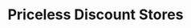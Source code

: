 ---
title: "Priceless Discount Stores"
url: /birchington/priceless-discount-stores/
shop: Kramladen
---